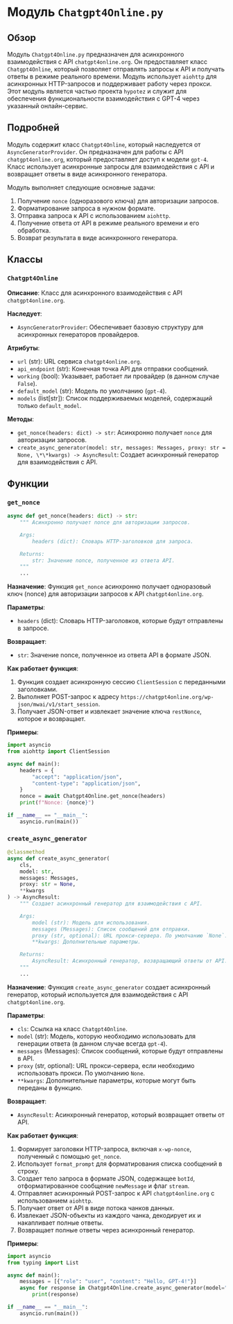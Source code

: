 # Модуль `Chatgpt4Online.py`

## Обзор

Модуль `Chatgpt4Online.py` предназначен для асинхронного взаимодействия с API `chatgpt4online.org`. Он предоставляет класс `Chatgpt4Online`, который позволяет отправлять запросы к API и получать ответы в режиме реального времени. Модуль использует `aiohttp` для асинхронных HTTP-запросов и поддерживает работу через прокси. Этот модуль является частью проекта `hypotez` и служит для обеспечения функциональности взаимодействия с GPT-4 через указанный онлайн-сервис.

## Подробней

Модуль содержит класс `Chatgpt4Online`, который наследуется от `AsyncGeneratorProvider`. Он предназначен для работы с API `chatgpt4online.org`, который предоставляет доступ к модели `gpt-4`. Класс использует асинхронные запросы для взаимодействия с API и возвращает ответы в виде асинхронного генератора.

Модуль выполняет следующие основные задачи:

1.  Получение `nonce` (одноразового ключа) для авторизации запросов.
2.  Форматирование запроса в нужном формате.
3.  Отправка запроса к API с использованием `aiohttp`.
4.  Получение ответа от API в режиме реального времени и его обработка.
5.  Возврат результата в виде асинхронного генератора.

## Классы

### `Chatgpt4Online`

**Описание**: Класс для асинхронного взаимодействия с API `chatgpt4online.org`.

**Наследует**:

*   `AsyncGeneratorProvider`: Обеспечивает базовую структуру для асинхронных генераторов провайдеров.

**Атрибуты**:

*   `url` (str): URL сервиса `chatgpt4online.org`.
*   `api_endpoint` (str): Конечная точка API для отправки сообщений.
*   `working` (bool): Указывает, работает ли провайдер (в данном случае `False`).
*   `default_model` (str): Модель по умолчанию (`gpt-4`).
*   `models` (list[str]): Список поддерживаемых моделей, содержащий только `default_model`.

**Методы**:

*   `get_nonce(headers: dict) -> str`: Асинхронно получает `nonce` для авторизации запросов.
*   `create_async_generator(model: str, messages: Messages, proxy: str = None, \*\*kwargs) -> AsyncResult`: Создает асинхронный генератор для взаимодействия с API.

## Функции

### `get_nonce`

```python
async def get_nonce(headers: dict) -> str:
    """ Асинхронно получает nonce для авторизации запросов.

    Args:
        headers (dict): Словарь HTTP-заголовков для запроса.

    Returns:
        str: Значение nonce, полученное из ответа API.
    """
    ...
```

**Назначение**: Функция `get_nonce` асинхронно получает одноразовый ключ (nonce) для авторизации запросов к API `chatgpt4online.org`.

**Параметры**:

*   `headers` (dict): Словарь HTTP-заголовков, которые будут отправлены в запросе.

**Возвращает**:

*   `str`: Значение nonce, полученное из ответа API в формате JSON.

**Как работает функция**:

1.  Функция создает асинхронную сессию `ClientSession` с переданными заголовками.
2.  Выполняет POST-запрос к адресу `https://chatgpt4online.org/wp-json/mwai/v1/start_session`.
3.  Получает JSON-ответ и извлекает значение ключа `restNonce`, которое и возвращает.

**Примеры**:

```python
import asyncio
from aiohttp import ClientSession

async def main():
    headers = {
        "accept": "application/json",
        "content-type": "application/json",
    }
    nonce = await Chatgpt4Online.get_nonce(headers)
    print(f"Nonce: {nonce}")

if __name__ == "__main__":
    asyncio.run(main())
```

### `create_async_generator`

```python
@classmethod
async def create_async_generator(
    cls,
    model: str,
    messages: Messages,
    proxy: str = None,
    **kwargs
) -> AsyncResult:
    """ Создает асинхронный генератор для взаимодействия с API.

    Args:
        model (str): Модель для использования.
        messages (Messages): Список сообщений для отправки.
        proxy (str, optional): URL прокси-сервера. По умолчанию `None`.
        **kwargs: Дополнительные параметры.

    Returns:
        AsyncResult: Асинхронный генератор, возвращающий ответы от API.
    """
    ...
```

**Назначение**: Функция `create_async_generator` создает асинхронный генератор, который используется для взаимодействия с API `chatgpt4online.org`.

**Параметры**:

*   `cls`: Ссылка на класс `Chatgpt4Online`.
*   `model` (str): Модель, которую необходимо использовать для генерации ответа (в данном случае всегда `gpt-4`).
*   `messages` (Messages): Список сообщений, которые будут отправлены в API.
*   `proxy` (str, optional): URL прокси-сервера, если необходимо использовать прокси. По умолчанию `None`.
*   `**kwargs`: Дополнительные параметры, которые могут быть переданы в функцию.

**Возвращает**:

*   `AsyncResult`: Асинхронный генератор, который возвращает ответы от API.

**Как работает функция**:

1.  Формирует заголовки HTTP-запроса, включая `x-wp-nonce`, полученный с помощью `get_nonce`.
2.  Использует `format_prompt` для форматирования списка сообщений в строку.
3.  Создает тело запроса в формате JSON, содержащее `botId`, отформатированное сообщение `newMessage` и флаг `stream`.
4.  Отправляет асинхронный POST-запрос к API `chatgpt4online.org` с использованием `aiohttp`.
5.  Получает ответ от API в виде потока чанков данных.
6.  Извлекает JSON-объекты из каждого чанка, декодирует их и накапливает полные ответы.
7.  Возвращает полные ответы через асинхронный генератор.

**Примеры**:

```python
import asyncio
from typing import List

async def main():
    messages = [{"role": "user", "content": "Hello, GPT-4!"}]
    async for response in Chatgpt4Online.create_async_generator(model="gpt-4", messages=messages):
        print(response)

if __name__ == "__main__":
    asyncio.run(main())
